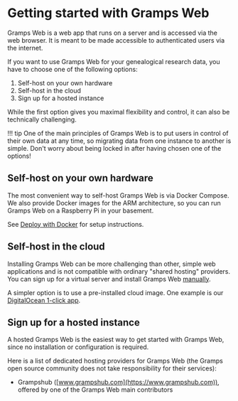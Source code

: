 
# Getting started with Gramps Web

Gramps Web is a web app that runs on a server and is accessed via the web browser. It is meant to be made accessible to authenticated users via the internet.

If you want to use Gramps Web for your genealogical research data, you have to choose one of the following options:

1. Self-host on your own hardware
2. Self-host in the cloud
3. Sign up for a hosted instance

While the first option gives you maximal flexibility and control, it can also be technically challenging.

!!! tip
    One of the main principles of Gramps Web is to put users in control of their own data at any time, so migrating data from one instance to another is simple. Don't worry about being locked in after having chosen one of the options!

## Self-host on your own hardware

The most convenient way to self-host Gramps Web is via Docker Compose. We also provide Docker images for the ARM architecture, so you can run Gramps Web on a Raspberry Pi in your basement.

See [Deploy with Docker](Deployment.md) for setup instructions.


## Self-host in the cloud

Installing Gramps Web can be more challenging than other, simple web applications and is not compatible with ordinary "shared hosting" providers. You can sign up for a virtual server and install Gramps Web [manually](Deployment.md).

A simpler option is to use a pre-installed cloud image. One example is our [DigitalOcean 1-click app](DigitalOcean.md).

## Sign up for a hosted instance

A hosted Gramps Web is the easiest way to get started with Gramps Web, since no installation or configuration is required.

Here is a list of dedicated hosting providers for Gramps Web (the Gramps open source community does not take responsibility for their services):

- Grampshub ([www.grampshub.com](https://www.grampshub.com)), offered by one of the Gramps Web main contributors